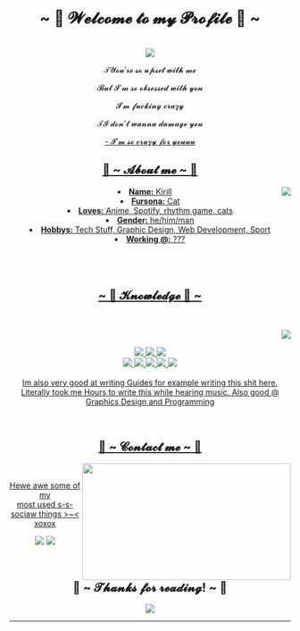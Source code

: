 <body>
  <center>
<h1 align="center">~ 💖 𝓦𝓮𝓵𝓬𝓸𝓶𝓮 𝓽𝓸 𝓶𝔂 𝓟𝓻𝓸𝓯𝓲𝓵𝓮 💖 ~</h1>
<br>
<div align="center">
<!-- <a href="https://discord.com/users/202740603790819328" > -->
  <a href="https://egirl.ing/" >
   <img src="https://lanyard.kyrie25.dev/api/912030506047123616?showBanner=animated&waveColor=transparent&waveSpotifyColor=transparent&bannerFilter=brightness(0.8)%20blur(2px)&gradient=7E37F9-B48EF7-E568C4&imgStyle=square>"/>
  </a>
    <br>
  <p>𝒯𝓨𝓸𝓾′𝓻𝓮 𝓼𝓸 𝓾𝓹𝓼𝓮𝓽 𝔀𝓲𝓽𝓱 𝓶𝓮</p>
  <p>𝓑𝓾𝓽 𝓘'𝓶 𝓼𝓸 𝓸𝓫𝓼𝓮𝓼𝓼𝓮𝓭 𝔀𝓲𝓽𝓱 𝔂𝓸𝓾</p>
  <p>𝓘′𝓶 𝓯𝓾𝓬𝓴𝓲𝓷𝓰 𝓬𝓻𝓪𝔃𝔂</p>
<p>𝒯𝓘 𝓭𝓸𝓷'𝓽 𝔀𝓪𝓷𝓷𝓪 𝓭𝓪𝓶𝓪𝓰𝓮 𝔂𝓸𝓾</p>
<p><a href="https://www.youtube.com/watch?v=iRZEQoMk3B0">- 𝓘'𝓶 𝓼𝓸 𝓬𝓻𝓪𝔃𝔂 𝓯𝓸𝓻 𝔂𝓸𝓾𝓾𝓾 </3 </a><p>
  
</div>
    <div align="center">
<!-- <img src="https://i.imgur.com/jx17oHT.gif"> -->
      </div>
<div>
<h2 align="center"> 🦊 ~ 𝓐𝓫𝓸𝓾𝓽 𝓶𝓮 ~ 🦊 </h2>
  <div align="center">
<img src="https://64.media.tumblr.com/e1f1c97123ae217eb731500e502e0083/tumblr_n9dxcikmIU1qc9zfzo7_r1_250.gif" align="right">
  </div>
<li>
 <b>Name:</b> Kirill</li>
<li>
<b>Fursona:</b> Cat
</li>
<li>
<b>Loves:</b> Anime, Spotify, rhythm game, cats
</li>
<li>
<b>Gender:</b> he/him/man
</li>
<li>
<b>Hobbys:</b> Tech Stuff, Graphic Design, Web Development, Sport
</li>
<li>
<b>Working @:</b> ???
</li>
<br><br><br>
</div>
<div>
<h2 align="center">            ~ 📇 𝓚𝓷𝓸𝔀𝓵𝓮𝓭𝓰𝓮 📇 ~</h2>
 <br>
<p>
  <div align="center">
<img src="https://i.pinimg.com/originals/8d/4b/77/8d4b77c44b7a68c0fd609411e2c0ec3c.gif" align="right">
  </div>
</div>
<div>
  <br>
<p align="center"><img src="https://img.shields.io/badge/adobe%20photoshop%20-%2331A8FF.svg?&style=for-the-badge&logo=adobe%20photoshop&logoColor=white"/> 
  <img src="https://img.shields.io/badge/html5%20-%23E34F26.svg?&style=for-the-badge&logo=html5&logoColor=white"/> <img src="https://img.shields.io/badge/css3%20-%231572B6.svg?&style=for-the-badge&logo=css3&logoColor=white"/><br>
<img src="https://img.shields.io/badge/javascript%20-%23323330.svg?&style=for-the-badge&logo=javascript&logoColor=%23F7DF1E"/> <img src="https://img.shields.io/badge/react-61DBFB?style=for-the-badge&logo=react&logoColor=000"/> <img src="https://img.shields.io/badge/node.js%20-%2343853D.svg?&style=for-the-badge&logo=node.js&logoColor=white"/>
  <img src="https://img.shields.io/badge/typescript%20-%23007ACC.svg?&style=for-the-badge&logo=typescript&logoColor=white"/>
<img src="https://img.shields.io/badge/git%20-%23F05033.svg?&style=for-the-badge&logo=git&logoColor=white"/> <br><br>
Im also very good at writing Guides for example writing this shit here. Literally took me Hours to write this while hearing music. Also good @ Graphics Design and Programming
</p>
<br>
<h2 align="center">           📝 ~ 𝓒𝓸𝓷𝓽𝓪𝓬𝓽 𝓶𝓮 ~ 📝</h2>
  <div align="center">
<img src="https://i.imgur.com/KXx0cCx.gif" align="right" width="373.5px" height="208.5px">
  </div>
<br>
<p align="center">Hewe awe some of my <br>
most used s-s-sociaw things >~< xoxox</p>
  </a>
<p align="center"> <a href="https://t.me/Awesomely0" target="_blank"><img src="https://img.shields.io/badge/telegram-26A5E4?style=for-the-badge&logo=telegram&logoColor=%23fff"/></a> <a href="https://discordapp.com/users/912030506047123616/" target="_blank"><img src="https://img.shields.io/badge/OMGkawaiThanatos!%20-%237289DA.svg?&style=for-the-badge&logo=discord&logoColor=white"/></a></p>
</div>
<br>
<div align = "center">
<h2 align="center">💖 ~ 𝓣𝓱𝓪𝓷𝓴𝓼 𝓯𝓸𝓻 𝓻𝓮𝓪𝓭𝓲𝓷𝓰! ~ 💖</h2>
<div align="center">
<img src="https://i.imgur.com/tzYKRfd.gif">
</div>
<hr>
</div>
</div>
    </center>
</body>
